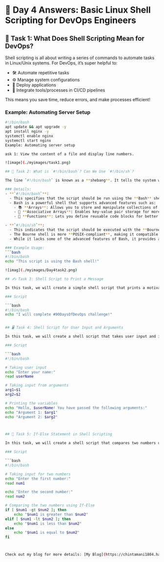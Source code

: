 # 🚀 Day 4 Answers: Basic Linux Shell Scripting for DevOps Engineers

## 📝 Task 1: What Does Shell Scripting Mean for DevOps?

Shell scripting is all about writing a series of commands to automate tasks in Linux/Unix systems. For DevOps, it’s super helpful to:
- 🛠️ Automate repetitive tasks
- ⚙️ Manage system configurations
- 🚀 Deploy applications
- 🧰 Integrate tools/processes in CI/CD pipelines

This means you save time, reduce errors, and make processes efficient!

### Example: Automating Server Setup
```bash
#!/bin/bash
apt update && apt upgrade -y
apt install nginx -y
systemctl enable nginx
systemctl start nginx
Example: Automating server setup

ask 1: View the content of a file and display line numbers.

![image](./myimages/task1.png)

## 🐚 Task 2: What is `#!/bin/bash`? Can We Use `#!/bin/sh`?

The line `#!/bin/bash` is known as a **shebang**. It tells the system which interpreter to use to run the script. This line is essential for ensuring your script executes in the correct environment.

### Details:
- **`#!/bin/bash`**: 
  - This specifies that the script should be run using the **Bash** shell.
  - Bash is a powerful shell that supports advanced features such as:
    - 📚 **Arrays**: Allows you to store and manipulate collections of data.
    - 🔑 **Associative Arrays**: Enables key-value pair storage for more complex data management.
    - 🔄 **Functions**: Lets you define reusable code blocks for better organization and modularity.

- **`#!/bin/sh`**: 
  - This indicates that the script should be executed with the **Bourne shell**.
  - The Bourne shell is more **POSIX-compliant**, making it compatible with various Unix-like operating systems.
  - While it lacks some of the advanced features of Bash, it provides a simpler environment suitable for basic scripting tasks.

### Example Usage:
```bash
#!/bin/bash
echo "This script is using the Bash shell!"

![imag](./myimages/Day4task2.png)

## ✍️ Task 3: Shell Script to Print a Message

In this task, we will create a simple shell script that prints a motivational message for the #90DaysOfDevOps challenge.

### Script

```bash
#!/bin/bash
echo "I will complete #90DaysOfDevOps challenge!"


## 🖥️ Task 4: Shell Script for User Input and Arguments

In this task, we will create a shell script that takes user input and input from command-line arguments, then prints these variables.

### Script

```bash
#!/bin/bash

# Taking user input
echo "Enter your name:"
read userName

# Taking input from arguments
arg1=$1
arg2=$2

# Printing the variables
echo "Hello, $userName! You have passed the following arguments:"
echo "Argument 1: $arg1"
echo "Argument 2: $arg2"



## 🔄 Task 5: If-Else Statement in Shell Scripting

In this task, we will create a shell script that compares two numbers using an **If-Else** statement. This is a fundamental concept in programming that allows you to execute different actions based on certain conditions.

### Script

```bash
#!/bin/bash

# Taking input for two numbers
echo "Enter the first number:"
read num1

echo "Enter the second number:"
read num2

# Comparing the two numbers using If-Else
if [ $num1 -gt $num2 ]; then
    echo "$num1 is greater than $num2"
elif [ $num1 -lt $num2 ]; then
    echo "$num1 is less than $num2"
else
    echo "$num1 is equal to $num2"
fi



Check out my blog for more details: [My Blog](https://chintamani1804.hashnode.dev/day-4-basic-linux-shell-scripting-for-devops-engineers)





